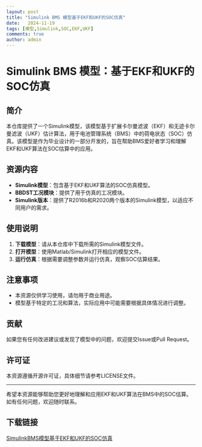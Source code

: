 ```yaml
---
layout: post
title: "Simulink BMS 模型基于EKF和UKF的SOC仿真"
date:   2024-11-19
tags: [模型,Simulink,SOC,EKF,UKF]
comments: true
author: admin
---
```

# Simulink BMS 模型：基于EKF和UKF的SOC仿真

## 简介

本仓库提供了一个Simulink模型，该模型基于扩展卡尔曼滤波（EKF）和无迹卡尔曼滤波（UKF）估计算法，用于电池管理系统（BMS）中的荷电状态（SOC）仿真。该模型是作为毕业设计的一部分开发的，旨在帮助BMS爱好者学习和理解EKF和UKF算法在SOC估算中的应用。

## 资源内容

- **Simulink模型**：包含基于EKF和UKF算法的SOC仿真模型。
- **BBDST工况模块**：提供了用于仿真的工况模块。
- **Simulink版本**：提供了R2016b和R2020两个版本的Simulink模型，以适应不同用户的需求。

## 使用说明

1. **下载模型**：请从本仓库中下载所需的Simulink模型文件。
2. **打开模型**：使用Matlab/Simulink打开相应的模型文件。
3. **运行仿真**：根据需要调整参数并运行仿真，观察SOC估算结果。

## 注意事项

- 本资源仅供学习使用，请勿用于商业用途。
- 模型基于特定的工况和算法，实际应用中可能需要根据具体情况进行调整。

## 贡献

如果您有任何改进建议或发现了模型中的问题，欢迎提交Issue或Pull Request。

## 许可证

本资源遵循开源许可证，具体细节请参考LICENSE文件。

---

希望本资源能够帮助您更好地理解和应用EKF和UKF算法在BMS中的SOC估算。如有任何问题，欢迎随时联系。

## 下载链接

[SimulinkBMS模型基于EKF和UKF的SOC仿真](https://pan.quark.cn/s/50efe3b9cdb5)